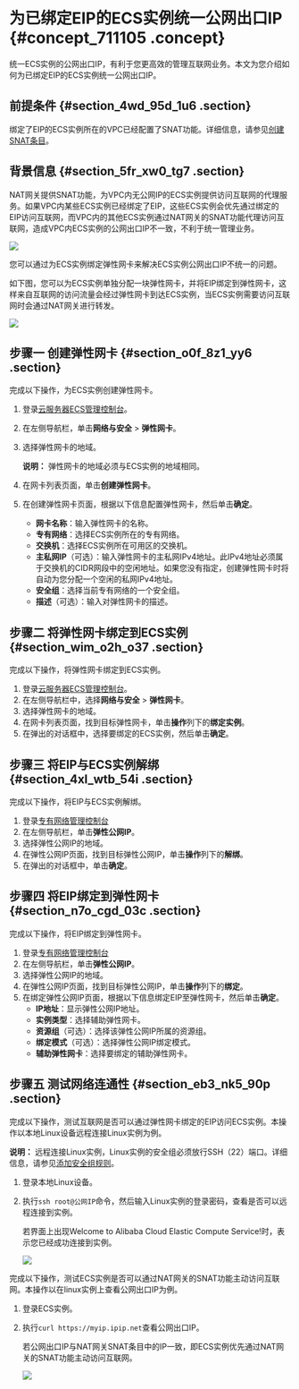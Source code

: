 # 为已绑定EIP的ECS实例统一公网出口IP {#concept_711105 .concept}

统一ECS实例的公网出口IP，有利于您更高效的管理互联网业务。本文为您介绍如何为已绑定EIP的ECS实例统一公网出口IP。

## 前提条件 {#section_4wd_95d_1u6 .section}

绑定了EIP的ECS实例所在的VPC已经配置了SNAT功能。详细信息，请参见[创建SNAT条目](../intl.zh-CN/快速入门/创建SNAT条目.md#)。

## 背景信息 {#section_5fr_xw0_tg7 .section}

NAT网关提供SNAT功能，为VPC内无公网IP的ECS实例提供访问互联网的代理服务。如果VPC内某些ECS实例已经绑定了EIP，这些ECS实例会优先通过绑定的EIP访问互联网，而VPC内的其他ECS实例通过NAT网关的SNAT功能代理访问互联网，造成VPC内ECS实例的公网出口IP不一致，不利于统一管理业务。

![](http://static-aliyun-doc.oss-cn-hangzhou.aliyuncs.com/assets/img/570281/156144621649564_zh-CN.png)

您可以通过为ECS实例绑定弹性网卡来解决ECS实例公网出口IP不统一的问题。

如下图，您可以为ECS实例单独分配一块弹性网卡，并将EIP绑定到弹性网卡，这样来自互联网的访问流量会经过弹性网卡到达ECS实例，当ECS实例需要访问互联网时会通过NAT网关进行转发。

![](http://static-aliyun-doc.oss-cn-hangzhou.aliyuncs.com/assets/img/570109/156144621649551_zh-CN.png)

## 步骤一 创建弹性网卡 {#section_o0f_8z1_yy6 .section}

完成以下操作，为ECS实例创建弹性网卡。

1.  登录[云服务器ECS管理控制台](https://ecs.console.aliyun.com/#/home)。
2.  在左侧导航栏，单击**网络与安全** \> **弹性网卡**。
3.  选择弹性网卡的地域。

    **说明：** 弹性网卡的地域必须与ECS实例的地域相同。

4.  在网卡列表页面，单击**创建弹性网卡**。
5.  在创建弹性网卡页面，根据以下信息配置弹性网卡，然后单击**确定**。
    -    **网卡名称**：输入弹性网卡的名称。
    -    **专有网络**：选择ECS实例所在的专有网络。
    -    **交换机**：选择ECS实例所在可用区的交换机。
    -    **主私网IP**（可选）：输入弹性网卡的主私网IPv4地址。此IPv4地址必须属于交换机的CIDR网段中的空闲地址。如果您没有指定，创建弹性网卡时将自动为您分配一个空闲的私网IPv4地址。
    -    **安全组**：选择当前专有网络的一个安全组。
    -    **描述**（可选）：输入对弹性网卡的描述。

## 步骤二 将弹性网卡绑定到ECS实例 {#section_wim_o2h_o37 .section}

完成以下操作，将弹性网卡绑定到ECS实例。

1.  登录[云服务器ECS管理控制台](https://ecs.console.aliyun.com/#/home)。
2.  在左侧导航栏中，选择**网络与安全** \> **弹性网卡**。
3.  选择弹性网卡的地域。
4.  在网卡列表页面，找到目标弹性网卡，单击**操作**列下的**绑定实例**。
5.  在弹出的对话框中，选择要绑定的ECS实例，然后单击**确定**。

## 步骤三 将EIP与ECS实例解绑 {#section_4xl_wtb_54i .section}

完成以下操作，将EIP与ECS实例解绑。

1.  登录[专有网络管理控制台](https://vpcnext.console.aliyun.com) 
2.  在左侧导航栏，单击**弹性公网IP**。
3.  选择弹性公网IP的地域。
4.  在弹性公网IP页面，找到目标弹性公网IP，单击**操作**列下的**解绑**。
5.  在弹出的对话框中，单击**确定**。

## 步骤四 将EIP绑定到弹性网卡 {#section_n7o_cgd_03c .section}

完成以下操作，将EIP绑定到弹性网卡。

1.  登录[专有网络管理控制台](https://vpcnext.console.aliyun.com) 
2.  在左侧导航栏，单击**弹性公网IP**。
3.  选择弹性公网IP的地域。
4.  在弹性公网IP页面，找到目标弹性公网IP，单击**操作**列下的**绑定**。
5.  在绑定弹性公网IP页面，根据以下信息绑定EIP至弹性网卡，然后单击**确定**。
    -    **IP地址**：显示弹性公网IP地址。
    -    **实例类型**：选择辅助弹性网卡。
    -    **资源组**（可选）：选择该弹性公网IP所属的资源组。
    -    **绑定模式**（可选）：选择弹性公网IP绑定模式。
    -    **辅助弹性网卡**：选择要绑定的辅助弹性网卡。

## 步骤五 测试网络连通性 {#section_eb3_nk5_90p .section}

完成以下操作，测试互联网是否可以通过弹性网卡绑定的EIP访问ECS实例。本操作以本地Linux设备远程连接Linux实例为例。

**说明：** 远程连接Linux实例，Linux实例的安全组必须放行SSH（22）端口。详细信息，请参见[添加安全组规则](../../intl.zh-CN/安全/安全组/添加安全组规则.md#)。

1.  登录本地Linux设备。
2.  执行`ssh root@公网IP`命令，然后输入Linux实例的登录密码，查看是否可以远程连接到实例。

    若界面上出现Welcome to Alibaba Cloud Elastic Compute Service!时，表示您已经成功连接到实例。

    ![](http://static-aliyun-doc.oss-cn-hangzhou.aliyuncs.com/assets/img/570109/156144621649595_zh-CN.png)


完成以下操作，测试ECS实例是否可以通过NAT网关的SNAT功能主动访问互联网。本操作以在linux实例上查看公网出口IP为例。

1.  登录ECS实例。
2.  执行`curl https://myip.ipip.net`查看公网出口IP。

    若公网出口IP与NAT网关SNAT条目中的IP一致，即ECS实例优先通过NAT网关的SNAT功能主动访问互联网。

    ![](http://static-aliyun-doc.oss-cn-hangzhou.aliyuncs.com/assets/img/570109/156144621649596_zh-CN.png)


